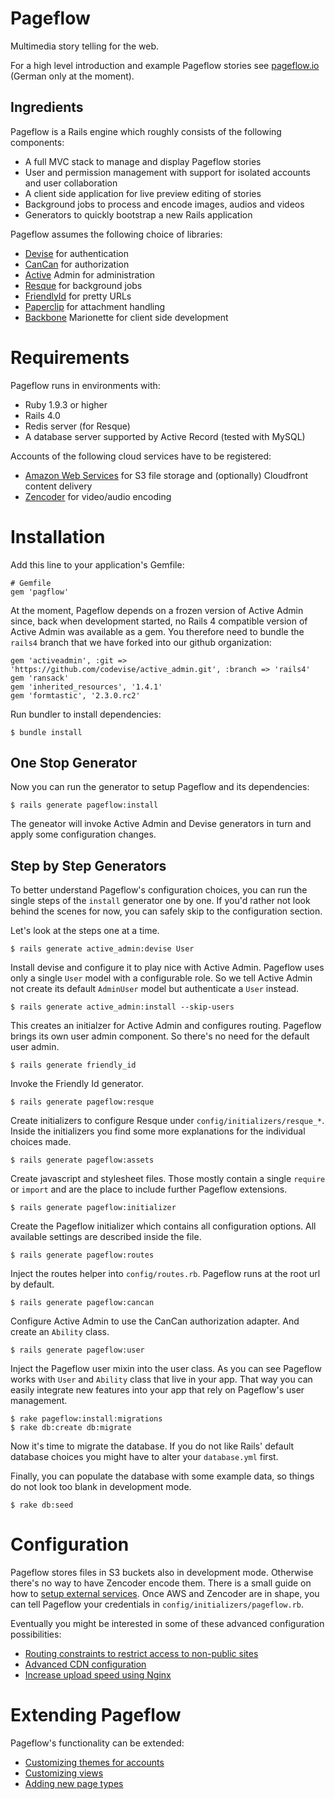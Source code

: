# Pageflow

Multimedia story telling for the web. 

For a high level introduction and example Pageflow stories see
[pageflow.io](http://pageflow.io) (German only at the moment).

## Ingredients

Pageflow is a Rails engine which roughly consists of the following
components:

* A full MVC stack to manage and display Pageflow stories
* User and permission management with support for isolated accounts
  and user collaboration
* A client side application for live preview editing of stories
* Background jobs to process and encode images, audios and videos
* Generators to quickly bootstrap a new Rails application

Pageflow assumes the following choice of libraries:

* [Devise](#) for authentication
* [CanCan](#) for authorization
* [Active](#) Admin for administration 
* [Resque](#) for background jobs
* [FriendlyId](#) for pretty URLs
* [Paperclip](#) for attachment handling
* [Backbone](#) Marionette for client side development

# Requirements

Pageflow runs in environments with:

* Ruby 1.9.3 or higher
* Rails 4.0
* Redis server (for Resque)
* A database server supported by Active Record (tested with MySQL)

Accounts of the following cloud services have to be registered:

* [Amazon Web Services](http://aws.amazon.com) for S3 file storage and
  (optionally) Cloudfront content delivery
* [Zencoder](http://zencoder.com) for video/audio encoding

# Installation

Add this line to your application's Gemfile:

    # Gemfile
    gem 'pagflow'

At the moment, Pageflow depends on a frozen version of Active Admin
since, back when development started, no Rails 4 compatible version of
Active Admin was available as a gem. You therefore need to bundle the
`rails4` branch that we have forked into our github organization:

    gem 'activeadmin', :git => 'https://github.com/codevise/active_admin.git', :branch => 'rails4'
    gem 'ransack'
    gem 'inherited_resources', '1.4.1'
    gem 'formtastic', '2.3.0.rc2'

Run bundler to install dependencies:

    $ bundle install

## One Stop Generator

Now you can run the generator to setup Pageflow and its dependencies:

    $ rails generate pageflow:install

The geneator will invoke Active Admin and Devise generators in turn
and apply some configuration changes.

## Step by Step Generators

To better understand Pageflow's configuration choices, you can run the
single steps of the `install` generator one by one. If you'd rather
not look behind the scenes for now, you can safely skip to the
configuration section.

Let's look at the steps one at a time.

    $ rails generate active_admin:devise User
    
Install devise and configure it to play nice with Active
Admin. Pageflow uses only a single `User` model with a configurable
role. So we tell Active Admin not create its default `AdminUser` model
but authenticate a `User` instead.

    $ rails generate active_admin:install --skip-users
    
This creates an initialzer for Active Admin and configures
routing. Pageflow brings its own user admin component. So there's no
need for the default user admin.

    $ rails generate friendly_id

Invoke the Friendly Id generator.

    $ rails generate pageflow:resque
    
Create initializers to configure Resque under
`config/initializers/resque_*`. Inside the initializers you find some
more explanations for the individual choices made.

    $ rails generate pageflow:assets
    
Create javascript and stylesheet files. Those mostly contain a single
`require` or `import` and are the place to include further Pageflow
extensions.

    $ rails generate pageflow:initializer
    
Create the Pageflow initializer which contains all configuration
options. All available settings are described inside the file.
    
    $ rails generate pageflow:routes

Inject the routes helper into `config/routes.rb`. Pageflow runs at the
root url by default.

    $ rails generate pageflow:cancan
    
Configure Active Admin to use the CanCan authorization adapter. And
create an `Ability` class.

    $ rails generate pageflow:user

Inject the Pageflow user mixin into the user class. As you can see
Pageflow works with `User` and `Ability` class that live in your
app. That way you can easily integrate new features into your app that
rely on Pageflow's user management.

    $ rake pageflow:install:migrations
    $ rake db:create db:migrate

Now it's time to migrate the database. If you do not like Rails'
default database choices you might have to alter your `database.yml`
first.

Finally, you can populate the database with some example data, so
things do not look too blank in development mode.

    $ rake db:seed
    
# Configuration

Pageflow stores files in S3 buckets also in development
mode. Otherwise there's no way to have Zencoder encode them. There is
a small guide on how to [setup external services](#). Once AWS and
Zencoder are in shape, you can tell Pageflow your credentials in
`config/initializers/pageflow.rb`.

Eventually you might be interested in some of these advanced
configuration possibilities:

* [Routing constraints to restrict access to non-public sites](#)
* [Advanced CDN configuration](#)
* [Increase upload speed using Nginx](#)

# Extending Pageflow

Pageflow's functionality can be extended:

* [Customizing themes for accounts](#)
* [Customizing views](#)
* [Adding new page types](#)
